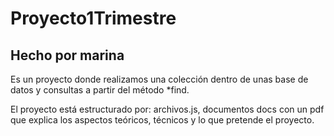 # Proyecto1Trimestre
## Hecho por marina

Es un proyecto donde realizamos una colección dentro de unas base de datos y consultas a partir del método *find.

El proyecto está estructurado por: archivos.js, documentos docs con un pdf que explica los aspectos teóricos, técnicos y lo que pretende el proyecto.
